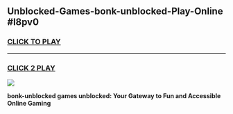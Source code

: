 
## Unblocked-Games-bonk-unblocked-Play-Online #l8pv0
<h3>
<a href="https://news.freeplayer.one?title=bonk-unblocked&ref=3">CLICK TO PLAY</a></h3>
<hr>

<h3>
<a href="https://news.freeplayer.one?title=bonk-unblocked&ref=3">CLICK 2 PLAY</a>
  
</h3>

<a href="https://news.freeplayer.one?title=bonk-unblocked&ref=3"><img src="https://clearcache.store/games.png"></a>


**bonk-unblocked games unblocked: Your Gateway to Fun and Accessible Online Gaming**
